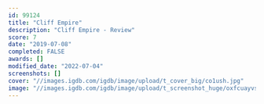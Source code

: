 ```yaml
---
id: 99124
title: "Cliff Empire"
description: "Cliff Empire - Review"
score: 7
date: "2019-07-08"
completed: FALSE
awards: []
modified_date: "2022-07-04"
screenshots: []
cover: "//images.igdb.com/igdb/image/upload/t_cover_big/co1ush.jpg"
image: "//images.igdb.com/igdb/image/upload/t_screenshot_huge/oxfcuayvs4xgviseaeov.jpg"
---
```

